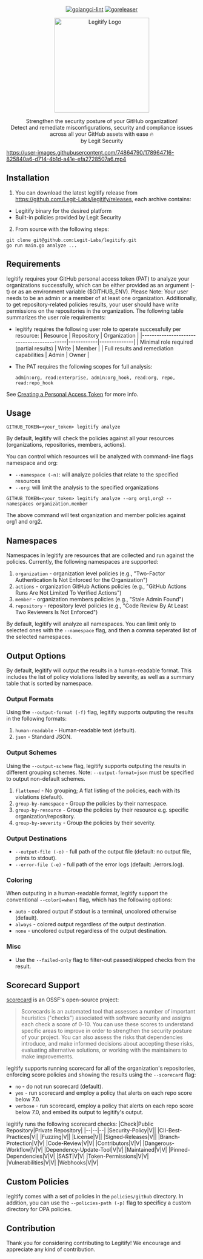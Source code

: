 <div align="center">
 
[![golangci-lint](https://github.com/Legit-Labs/legitify/actions/workflows/build_and_lint.yaml/badge.svg)](https://github.com/Legit-Labs/legitify/actions/workflows/build_and_lint.yaml)
[![goreleaser](https://github.com/Legit-Labs/legitify/actions/workflows/release.yml/badge.svg)](https://github.com/Legit-Labs/legitify/actions/workflows/release.yml)
 
 <img width="250" alt="Legitify Logo" src="https://user-images.githubusercontent.com/74864790/174815311-746a0c98-9a1f-44a9-808c-035788edfd4d.png">
 
Strengthen the security posture of your GitHub organization! <br/>
Detect and remediate misconfigurations, security and compliance issues across all your GitHub assets with ease 🔥 <br/>
 by Legit Security
</div>

https://user-images.githubusercontent.com/74864790/178964716-825840a6-d714-4b1d-a41e-efa2728507a6.mp4

## Installation
1. You can download the latest legitify release from https://github.com/Legit-Labs/legitify/releases, each archive contains:
  * Legitify binary for the desired platform
  * Built-in policies provided by Legit Security
2. From source with the following steps:
```
git clone git@github.com:Legit-Labs/legitify.git
go run main.go analyze ...
```
## Requirements
legitify requires your GitHub personal access token (PAT) to analyze your organizations successfully, which can be either provided as an argument (-t) or as an environment variable ($GITHUB_ENV). Please Note:
Your user needs to be an admin or a member of at least one organization.
Additionally, to get repository-related policies results, your user should have write permissions on the repositories in the organization. The following table summarizes the user role requirements:

- legitify requires the following user role to operate successfully per resource:
  | Resource                                  | Repository | Organization |
  |-------------------------------------------|------------|--------------|
  | Minimal role required (partial results)   | Write      | Member       |
  | Full results and remediation capabilities | Admin      | Owner        |

- The PAT requires the following scopes for full analysis:
  ```
  admin:org, read:enterprise, admin:org_hook, read:org, repo, read:repo_hook
  ```  
See [Creating a Personal Access Token](https://docs.github.com/en/authentication/keeping-your-account-and-data-secure/creating-a-personal-access-token) for more info.

## Usage
```
GITHUB_TOKEN=<your_token> legitify analyze
```
By default, legitify will check the policies against all your resources (organizations, repositories, members, actions).

You can control which resources will be analyzed with command-line flags namespace and org:
- `--namespace (-n)`: will analyze policies that relate to the specified resources 
- `--org`: will limit the analysis to the specified organizations

```
GITHUB_TOKEN=<your_token> legitify analyze --org org1,org2 --namespaces organization,member
```
The above command will test organization and member policies against org1 and org2.

## Namespaces
Namespaces in legitify are resources that are collected and run against the policies.
Currently, the following namespaces are supported:
1. `organization` - organization level policies (e.g., "Two-Factor Authentication Is Not Enforced for the Organization")
2. `actions`      - organization GitHub Actions policies (e.g., "GitHub Actions Runs Are Not Limited To Verified Actions")
3. `member`       - organization members policies (e.g., "Stale Admin Found")
4. `repository`   - repository level policies (e.g., "Code Review By At Least Two Reviewers Is Not Enforced")

By default, legitify will analyze all namespaces. You can limit only to selected ones with the `--namespace` flag, and then a comma seperated list of the selected namespaces.

## Output Options
By default, legitify will output the results in a human-readable format.
This includes the list of policy violations listed by severity,
as well as a summary table that is sorted by namespace.

### Output Formats
Using the `--output-format (-f)` flag, legitify supports outputing the results in the following formats:
1. `human-readable` - Human-readable text (default).
2. `json` - Standard JSON.

### Output Schemes
Using the `--output-scheme` flag, legitify supports outputing the results in different grouping schemes. 
Note: `--output-format=json` must be specified to output non-default schemes.
1. `flattened` - No grouping; A flat listing of the policies, each with its violations (default).
2. `group-by-namespace` - Group the policies by their namespace.
3. `group-by-resource` - Group the policies by their resource e.g. specific organization/repository.
4. `group-by-severity` - Group the policies by their severity.

### Output Destinations
- `--output-file (-o)` - full path of the output file (default: no output file, prints to stdout).
- `--error-file (-e)` - full path of the error logs (default: ./errors.log).

### Coloring
When outputing in a human-readable format, legitify support the conventional `--color[=when]` flag, which has the following options:
- `auto` - colored output if stdout is a terminal, uncolored otherwise (default).
- `always` - colored output regardless of the output destination.
- `none` - uncolored output regardless of the output destination.

### Misc
- Use the `--failed-only` flag to filter-out passed/skipped checks from the result.

## Scorecard Support
[scorecard](https://github.com/ossf/scorecard) is an OSSF's open-source project:
> Scorecards is an automated tool that assesses a number of important heuristics ("checks") associated with software security and assigns each check a score of 0-10. You can use these scores to understand specific areas to improve in order to strengthen the security posture of your project. You can also assess the risks that dependencies introduce, and make informed decisions about accepting these risks, evaluating alternative solutions, or working with the maintainers to make improvements.

legitify supports running scorecard for all of the organization's repositories, enforcing score policies and showing the results using the `--scorecard` flag:
- `no` - do not run scorecard (default).
- `yes` - run scorecard and employ a policy that alerts on each repo score below 7.0.
- `verbose` - run scorecard, employ a policy that alerts on each repo score below 7.0, and embed its output to legitify's output. 

legitify runs the following scorecard checks:
|Check|Public Repository|Private Repository|
|--|--|--|
|Security-Policy|V||
|CII-Best-Practices|V||
|Fuzzing|V||
|License|V||
|Signed-Releases|V||
|Branch-Protection|V|V|
|Code-Review|V|V|
|Contributors|V|V|
|Dangerous-Workflow|V|V|
|Dependency-Update-Tool|V|V|
|Maintained|V|V|
|Pinned-Dependencies|V|V|
|SAST|V|V|
|Token-Permissions|V|V|
|Vulnerabilities|V|V|
|Webhooks|V|V|

## Custom Policies
legitify comes with a set of policies in the `policies/github` directory.
In addition, you can use the `--policies-path (-p)` flag to specificy a custom directory for OPA policies.

## Contribution
Thank you for considering contributing to Legitify! We encourage and appreciate any kind of contribution.
